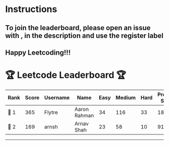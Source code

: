 # Instructions
## To join the leaderboard, please open an issue with <LC username>, <FirstName LastName> in the description and use the register label
## Happy Leetcoding!!!


# 🏆 Leetcode Leaderboard 🏆

| Rank | Score | Username       | Name | Easy | Medium | Hard | Problems Solved |
|------|----------------|-----------------|-------------------|--------------|--------------|--------------|--------------|
| 🥇 1 | 365 | Flytre | Aaron Rahman | 34 | 116 | 33 | 183 |
| 🥈 2 | 169 | arnsh | Arnav Shah | 23 | 58 | 10 | 91 |
---